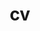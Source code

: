 ---
layout: cv-pdf
permalink: /cv/
title: cv
nav: true
nav_order: 3
cv_pdf: 
file_name: Emarie_CV_.pdf.pdf
---
